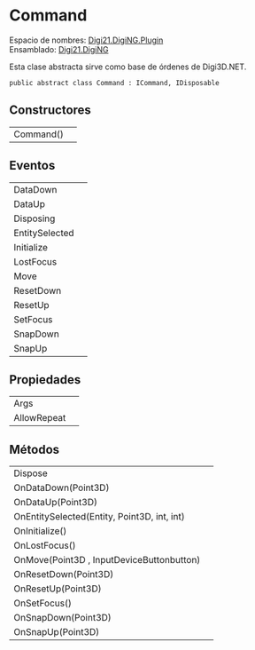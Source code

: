 # Command

Espacio de nombres: [Digi21.DigiNG.Plugin](/digi3d-net/programacion/.net/referencia/digi21.diging.plugin/)  
Ensamblado: [Digi21.DigiNG](/digi3d-net/programacion/.net/referencia/digi21.diging.plugin/digi21.diging/)

Esta clase abstracta sirve como base de órdenes de Digi3D.NET.

```text
public abstract class Command : ICommand, IDisposable
```

## Constructores

|  |  |
| :--- | :--- |
| Command\(\) |  |

## Eventos

|  |  |
| :--- | :--- |
| DataDown |  |
| DataUp |  |
| Disposing |  |
| EntitySelected |  |
| Initialize |  |
| LostFocus |  |
| Move |  |
| ResetDown |  |
| ResetUp |  |
| SetFocus |  |
| SnapDown |  |
| SnapUp |  |

## Propiedades

|  |  |
| :--- | :--- |
| Args |  |
| AllowRepeat |  |

## Métodos

|  |  |
| :--- | :--- |
| Dispose |  |
| OnDataDown\(Point3D\) |  |
| OnDataUp\(Point3D\) |  |
| OnEntitySelected\(Entity, Point3D, int, int\) |  |
| OnInitialize\(\) |  |
| OnLostFocus\(\) |  |
| OnMove\(Point3D , InputDeviceButtonbutton\) |  |
| OnResetDown\(Point3D\) |  |
| OnResetUp\(Point3D\) |  |
| OnSetFocus\(\) |  |
| OnSnapDown\(Point3D\) |  |
| OnSnapUp\(Point3D\) |  |

